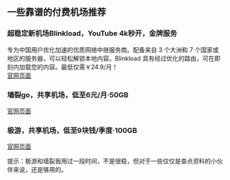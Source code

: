 ## 一些靠谱的付费机场推荐
### 超稳定新机场Blinkload，YouTube 4k秒开，金牌服务
专为中国用户优化加速的优质网络中继服务商。配备来自 3 个大洲和 7 个国家或地区的服务器，可以轻松解锁本地内容。Blinkload 具有经过优化的路由，可在即刻内加载您的内容。最低仅需￥24.9/月！  
[官网页面](http://suo.im/4ur7CI)

### 墙裂go，共享机场，低至6元/月·50GB
[官网页面](https://dwz.cn/Z3rDuTXG)
  
### 极游，共享机场，低至9块钱/季度·100GB
[官网页面](https://dwz.cn/JXyFiztL)

提示：极游和墙裂我用过一段时间，不是很稳，但对于一些仅仅是查点资料的小伙伴来说，还是够用的。
